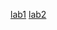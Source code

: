 [lab1](https://github.com/FearlessAtom/software-design/tree/lab1)
[lab2](https://github.com/FearlessAtom/software-design/tree/lab2)
